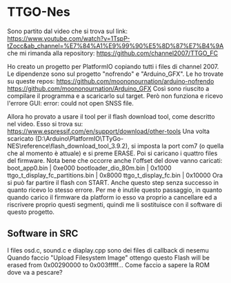 # TTGO-Nes
Sono partito dal video che si trova sul link:
https://www.youtube.com/watch?v=1TspP-tZocc&ab_channel=%E7%84%A1%E9%99%90%E5%8D%87%E7%B4%9A
che mi rimanda alla repository:
https://github.com/channel2007/TTGO_FC

Ho creato un progetto per PlatformIO copiando tutti i files di channel 2007.
Le dipendenze sono sul progetto "nofrendo" e "Arduino_GFX". Le ho trovate su queste repos:
https://github.com/moononournation/arduino-nofrendo
https://github.com/moononournation/Arduino_GFX
Così sono riuscito a compilare il programma e a scaricarlo sul target. Però non funziona 
e ricevo l'errore GUI: error: could not open SNSS file.   

Allora ho provato a usare il tool per il flash download tool, come descritto nel video. Esso si trova su:
https://www.espressif.com/en/support/download/other-tools
Una volta scaricato (D:\Arduino\PlatformIO\TTyGo-NES\reference\flash_download_tool_3.9.2), 
si imposta la port com7 (o quella che al momento è attuale) e si preme ERASE.
Poi si caricano i quattro files del firmware. Nota bene che occorre anche l'offset del dove vanno caricati:
boot_app0.bin                    | 0xe000
bootloader_dio_80m.bin           | 0x1000
ttgo_t_display_fc_partitions.bin | 0x8000
ttgo_t_display_fc.bin            | 0x10000
Ora si può far partire il flash con START.
Anche questo step senza successo in quanto ricevo lo stesso errore. Per me è inutile questo passaggio,
in quanto quando carico il firmware da platform io esso va proprio a cancellare ed a riscrivere
proprio questi segmenti, quindi me li sostituisce con il software di questo progetto.

## Software in SRC
I files  osd.c, sound.c e diaplay.cpp sono dei files di callback di nesemu 
Quando faccio "Upload Filesystem Image" ottengo questo
Flash will be erased from 0x00290000 to 0x003fffff...
Come faccio a sapere la ROM dove va a pescare?


